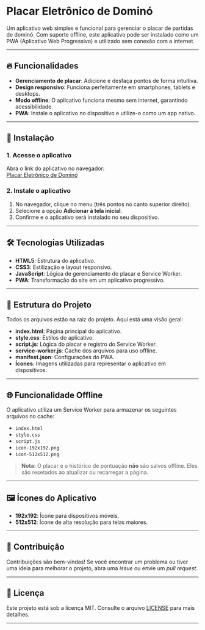 # Placar Eletrônico de Dominó

Um aplicativo web simples e funcional para gerenciar o placar de partidas de dominó. Com suporte offline, este aplicativo pode ser instalado como um PWA (Aplicativo Web Progressivo) e utilizado sem conexão com a internet.

---

## 🔥 Funcionalidades

- **Gerenciamento de placar**: Adicione e desfaça pontos de forma intuitiva.
- **Design responsivo**: Funciona perfeitamente em smartphones, tablets e desktops.
- **Modo offline**: O aplicativo funciona mesmo sem internet, garantindo acessibilidade.
- **PWA**: Instale o aplicativo no dispositivo e utilize-o como um app nativo.

---

## 🚀 Instalação

### 1. Acesse o aplicativo
Abra o link do aplicativo no navegador:  
[Placar Eletrônico de Dominó](https://store-app.github.io/Placar-Eletronico-de-Domino/)

### 2. Instale o aplicativo
1. No navegador, clique no menu (três pontos no canto superior direito).
2. Selecione a opção **Adicionar à tela inicial**.
3. Confirme e o aplicativo será instalado no seu dispositivo.

---

## 🛠️ Tecnologias Utilizadas

- **HTML5**: Estrutura do aplicativo.
- **CSS3**: Estilização e layout responsivo.
- **JavaScript**: Lógica de gerenciamento do placar e Service Worker.
- **PWA**: Transformação do site em um aplicativo progressivo.

---

## 📁 Estrutura do Projeto

Todos os arquivos estão na raiz do projeto. Aqui está uma visão geral:

- **index.html**: Página principal do aplicativo.
- **style.css**: Estilos do aplicativo.
- **script.js**: Lógica do placar e registro do Service Worker.
- **service-worker.js**: Cache dos arquivos para uso offline.
- **manifest.json**: Configurações do PWA.
- **Ícones**: Imagens utilizadas para representar o aplicativo em dispositivos.

---

## 🌐 Funcionalidade Offline

O aplicativo utiliza um Service Worker para armazenar os seguintes arquivos no cache:

- `index.html`
- `style.css`
- `script.js`
- `icon-192x192.png`
- `icon-512x512.png`

> **Nota:** O placar e o histórico de pontuação **não** são salvos offline. Eles são resetados ao atualizar ou recarregar a página.

---

## 🖼️ Ícones do Aplicativo

- **192x192**: Ícone para dispositivos móveis.  
- **512x512**: Ícone de alta resolução para telas maiores.

---

## 🤝 Contribuição

Contribuições são bem-vindas! Se você encontrar um problema ou tiver uma ideia para melhorar o projeto, abra uma _issue_ ou envie um _pull request_.

---

## 📄 Licença

Este projeto está sob a licença MIT. Consulte o arquivo [LICENSE](LICENSE) para mais detalhes.

---
